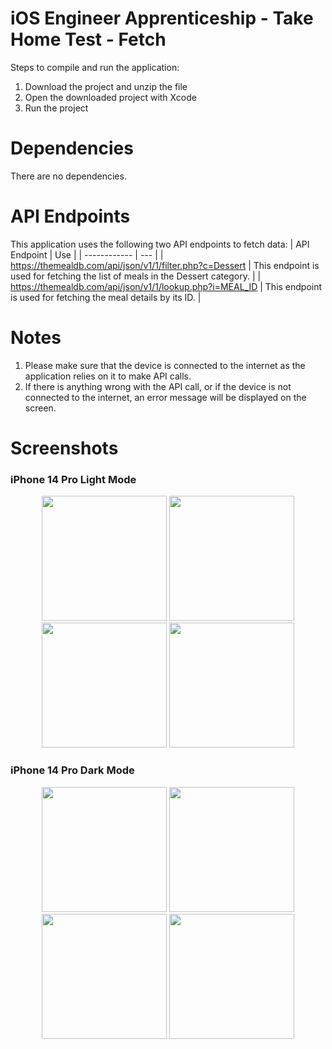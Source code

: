 # iOS Engineer Apprenticeship - Take Home Test - Fetch
Steps to compile and run the application:
1. Download the project and unzip the file
2. Open the downloaded project with Xcode
3. Run the project

# Dependencies
There are no dependencies.

# API Endpoints
This application uses the following two API endpoints to fetch data:
| API Endpoint | Use |
| ------------ | --- |
| https://themealdb.com/api/json/v1/1/filter.php?c=Dessert | This endpoint is used for fetching the list of meals in the Dessert category. |
| https://themealdb.com/api/json/v1/1/lookup.php?i=MEAL_ID | This endpoint is used for fetching the meal details by its ID. |

# Notes
1. Please make sure that the device is connected to the internet as the application relies on it to make API calls.
2. If there is anything wrong with the API call, or if the device is not connected to the internet, an error message will be displayed on the screen.

# Screenshots
### iPhone 14 Pro Light Mode
<p align="center">
  <img src="https://user-images.githubusercontent.com/82426895/234685171-10743c73-5c56-4444-95e6-b3143e26e3fe.png" width=200/>
  <img src="https://user-images.githubusercontent.com/82426895/234685138-47b34aca-0485-4dc4-8bac-6c1fafba3045.png" width=200/>
  <img src="https://user-images.githubusercontent.com/82426895/234685109-db555a59-0485-4870-9869-ab2c55c8b5e9.png" width=200/>
  <img src="https://user-images.githubusercontent.com/82426895/234685282-471baac0-103f-4f3b-bb41-84224e555d6c.png" width=200/>
</p>

### iPhone 14 Pro Dark Mode
<p align="center">
  <img src="https://user-images.githubusercontent.com/82426895/234685156-fa8f5555-460c-4282-9553-12cf4f48b904.png" width=200/>
  <img src="https://user-images.githubusercontent.com/82426895/234685128-d15d4c88-12cb-4954-855e-ac334f3b8cce.png" width=200/>
  <img src="https://user-images.githubusercontent.com/82426895/234685122-2b5e35dc-12fc-4482-8343-c3169ae723bd.png" width=200/>
  <img src="https://user-images.githubusercontent.com/82426895/234685250-d7fef768-dd22-4ab8-a847-8476592cb76e.png" width=200/>
</p>
